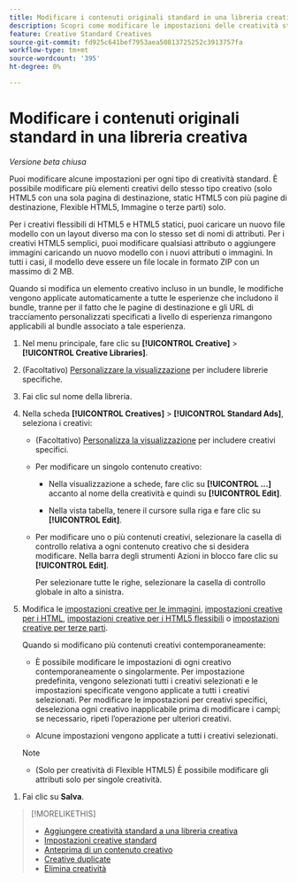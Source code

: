 ```yaml
---
title: Modificare i contenuti originali standard in una libreria creativa
description: Scopri come modificare le impostazioni delle creatività standard (non dinamiche) in una libreria creativa.
feature: Creative Standard Creatives
source-git-commit: fd925c641bef7953aea50813725252c3913757fa
workflow-type: tm+mt
source-wordcount: '395'
ht-degree: 0%

---
```


# Modificare i contenuti originali standard in una libreria creativa

*Versione beta chiusa*

Puoi modificare alcune impostazioni per ogni tipo di creatività standard. È possibile modificare più elementi creativi <!-- or creative variations --> dello stesso tipo creativo (solo HTML5 con una sola pagina di destinazione, static HTML5 con più pagine di destinazione, Flexible HTML5, Immagine o terze parti<!-- , or dynamic -->) solo.

Per i creativi flessibili di HTML5 e HTML5 statici, puoi caricare un nuovo file modello con un layout diverso ma con lo stesso set di nomi di attributi. Per i creativi HTML5 semplici, puoi modificare qualsiasi attributo o aggiungere immagini caricando un nuovo modello con i nuovi attributi o immagini. In tutti i casi, il modello deve essere un file locale in formato ZIP con un massimo di 2 MB.

Quando si modifica un elemento creativo <!-- or creative variation --> incluso in un bundle, le modifiche vengono applicate automaticamente a tutte le esperienze che includono il bundle, tranne per il fatto che le pagine di destinazione e gli URL di tracciamento personalizzati specificati a livello di esperienza rimangono applicabili al bundle associato a tale esperienza.

1. Nel menu principale, fare clic su **[!UICONTROL Creative]** > **[!UICONTROL Creative Libraries]**.

1. (Facoltativo) [Personalizzare la visualizzazione](/help/creative/introduction/customize-data-views.md) per includere librerie specifiche.

1. Fai clic sul nome della libreria.

1. Nella scheda **[!UICONTROL Creatives]** > **[!UICONTROL Standard Ads]**, seleziona i creativi:

   * (Facoltativo) [Personalizza la visualizzazione](/help/creative/introduction/customize-data-views.md) per includere creativi specifici.

   * Per modificare un singolo contenuto creativo:

      * Nella visualizzazione a schede, fare clic su **[!UICONTROL ...]** accanto al nome della creatività e quindi su **[!UICONTROL Edit]**.

      * Nella vista tabella, tenere il cursore sulla riga e fare clic su **[!UICONTROL Edit]**.

   * Per modificare uno o più contenuti creativi, selezionare la casella di controllo relativa a ogni contenuto creativo che si desidera modificare. Nella barra degli strumenti Azioni in blocco fare clic su **[!UICONTROL Edit]**.

     Per selezionare tutte le righe, selezionare la casella di controllo globale in alto a sinistra.

1. Modifica le [impostazioni creative per le immagini](/help/creative/creative-libraries/creative-settings-standard.md#creative-settings-image), [impostazioni creative per i HTML](/help/creative/creative-libraries/creative-settings-standard.md#creative-settings-html5), [impostazioni creative per i HTML5 flessibili](/help/creative/creative-libraries/creative-settings-standard.md#creative-settings-flexible-html5) o [impostazioni creative per terze parti](/help/creative/creative-libraries/creative-settings-standard.md#creative-settings-third-party). <!-- , or [dynamic creative settings](/help/creative/creative-libraries/creative-settings-dynamic.md) -->

   Quando si modificano più contenuti creativi contemporaneamente:

   * È possibile modificare le impostazioni di ogni creativo contemporaneamente o singolarmente. Per impostazione predefinita, vengono selezionati tutti i creativi selezionati e le impostazioni specificate vengono applicate a tutti i creativi selezionati. Per modificare le impostazioni per creativi specifici, deseleziona ogni creativo inapplicabile prima di modificare i campi; se necessario, ripeti l’operazione per ulteriori creativi.

   * Alcune impostazioni vengono applicate a tutti i creativi selezionati.

   >[!NOTE]
   >
   >* (Solo per creatività di Flexible HTML5) È possibile modificare gli attributi solo per singole creatività.<!-- Also, when you update the template for a parent creative with child variations, the variations are updated with any changes to the template layout, but the attribute values for the variation aren't changed. -->

<!-- Not there as of 1/16/25. If we do add it, verify the applicable ad types:   
1. (Flexible HTML5 [or third-party should be possible, but not so] creatives; optional) Once you've made your changes, click ![]() to preview the new creative. 
-->

1. Fai clic su **Salva**.

<!-- Not there as of 1/16/25. If we do add it, add back in:
1. (Flexible HTML5 or third-party creatives; optional) Regenerate the thumbnail within the table view or cards view if the change isn't visible immediately.
-->

>[!MORELIKETHIS]
>
>* [Aggiungere creatività standard a una libreria creativa](creative-add-standard.md)
>* [Impostazioni creative standard](/help/creative/creative-libraries/creative-settings-standard.md)
>* [Anteprima di un contenuto creativo](/help/creative/creative-libraries/creative-preview.md)
>* [Creative duplicate](/help/creative/creative-libraries/creative-duplicate.md)
>* [Elimina creatività](/help/creative/creative-libraries/creative-delete.md)

